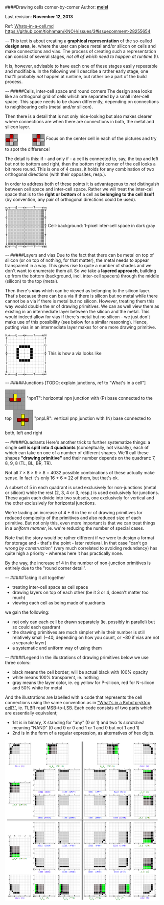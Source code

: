 ####Drawing cells corner-by-corner
Author: **[meisl](https://github.com/meisl)**

Last revision: **November 12, 2013**

Ref: <a href="Whats-in-a-cell.md">Whats-in-a-cell.md</a>
<br> https://github.com/tjohnman/KNOH/issues/3#issuecomment-28255654


--
This text is about creating a **graphical representation** of the so-called **design area**,
ie. where the user can place metal and/or silicon on cells and make connections and vias.
The process of creating such a representation can consist of several stages, 
*not all of which need to happen at runtime* (!).

It is, however, advisable to have each one of these stages easily repeatable and modifiable.
In the following we'll describe a rather early stage, one that'll probably *not* happen at runtime,
but rather be a part of the build process.


--
#####Cells, inter-cell space and round corners
The design area looks like an orthogonal grid of cells which are separated by a small inter-cell space.
This space needs to be drawn differently, depending on connections to neighbouring cells (metal and/or silicon).

Then there is a detail that is not only nice-looking but also makes clearer where connections are
when there are connections in both, the metal and silicon layer.

<img alt="round-corner-diff.png" src="gfx/round-corner-diff.png?raw=true" align="middle">
Focus on the center cell in each of the pictures and try to spot the difference!

The detail is this: if - and only if - a cell is connected to, say, the top and left but not to bottom and right, 
then the bottom right corner of the cell looks a bit more round.
This is one of 4 cases, it holds for any combination of two orthogonal directions (with their opposites, resp.).

In order to address both of these points it is advantageous to *not* distinguish between cell space and
inter-cell space.
Rather we will treat the inter-cell space that is to the **right or bottom** of a cell as **belonging to
the cell itself** (by convention, any pair of orthogonal directions could be used).

<img src="gfx/cell-background.png?raw=true" title="cell-background" align="middle">
Cell-background: 1-pixel inter-cell space in dark gray


--
#####Layers and vias
Due to the fact that there can be metal on top of silicon (or on top of nothing, for that matter),
the metal needs to appear transparent in a way.
This gives rise to quite a number of shades and we don't want to enumerate them all.
So we take a **layered approach**, building up from the bottom (background, incl. inter-cell spacers)
through the middle (silicon) to the top (metal).


Then there's **vias** which can be viewed as belonging to the silicon layer.
That's because there can be a via if there is silicon but no metal
while there cannot be a via if there is metal but no silicon.
However, treating them this way would double the nr of drawing primitives.
We can as well view them as existing in an intermediate layer between the silicon and the metal.
This would indeed allow for vias if there's metal but no silicon - we just don't make use of
this possibility (see below for a similar reasoning).
Hence, putting vias in an intermediate layer makes for one more drawing primitive.

<img src="gfx/via.png?raw=true" title="via" align="middle">
This is how a via looks like


--
#####Junctions
[TODO: explain junctions, ref to "What's in a cell"]

<img src="gfx/npnT.png?raw=true" title="horizontal npn junction with (P) base connected to the top" align="middle">
"npnT": horizontal npn junction with (P) base connected to the top

<img src="gfx/pnpLR.png?raw=true" title="vertical pnp junction with (N) base connected to both, left and right" align="middle">
"pnpLR": vertical pnp junction with (N) base connected to both, left and right


--
#####Quadrants
Here's another trick to further systematize things:
a single **cell is split into 4 quadrants** (conceptually, not visually), 
each of which can take on one of a number of different shapes.
We'll call these shapes **"drawing primitive"** and their number depends on the quadrant:
7, 8, 9, 8 (TL, BL, BR, TR).

Not all 7 &times; 8 &times; 9 &times; 8 = 4032 possible combinations of these actually make sense.
In fact it's only 16 + 6 = 22 of them, but that's ok.

A subset of 5 in each quadrant is used exclusively for non-junctions (metal or silicon)
while the rest (2, 3, 4 or 3, resp.) is used exclusively for junctions.
These again each divide into two subsets, one exclusively for vertical and the other exclusively
for horizontal junctions.

We're trading an increase of 4 + 6 in the nr of drawing primitives for reduced complexity of the primitives
and also reduced size of each primitive.
But not only this, even more important is that we can treat things in a *uniform manner*, ie. we're reducing
the number of special cases.

Note that the story would be rather different if we were to design a format for storage and - that's the point -
later retrieval. In that case "can't go wrong *by construction*"
(very much correlated to avoiding redundancy)
has quite high a priority - whereas here it has practically none.

By the way, the increase of 4 in the number of non-junction primitives is entirely due to the "round corner detail".


--
#####Taking it all together
* treating inter-cell space as cell space
* drawing layers on top of each other (be it 3 or 4, doesn't matter too much)
* viewing each cell as being made of quadrants

we gain the following:
* not only can each cell be drawn separately (ie. possibly in parallel) but so could each quadrant
* the drawing primitives are much simpler while their number is still relatively small (~40, depending on how you count, or ~80 if vias are not a separate layer)
* a systematic and uniform way of using them


--
#####Legend
In the illustrations of drawing primitives below we use three colors:
* black means the cell border; will be actual black with 100% opacity
* white means 100% transparent, ie. nothing
* gray means the layer color, ie. eg yellow for P-silicon, red for N-silicon and 50% white for metal

And the illustrations are labelled with a code that represents the cell connections using the same
convention as in <a href="../Whats-in-a-cell.md">"What's in a Kohctpryktop cell?"</a>,
ie. TLBR read MSB-to-LSB.
Each code consists of two parts which are essentially equivalent;
* 1st is in binary, X standing for "any" (0 or 1) and two 1s *scratched*
meaning "NAND" (0 and 0 or 0 and 1 or 1 and 0 but not 1 and 1)
* 2nd is in the form of a regular expression, as alternatives of hex digits.


<img src="gfx/Primitives-table.png?raw=true" title="Table of drawing primitives">
